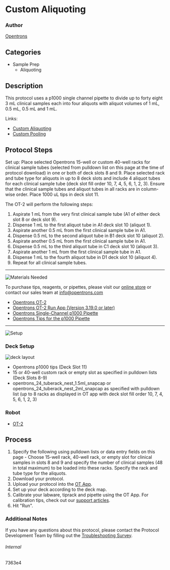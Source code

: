 # Custom Aliquoting

### Author
[Opentrons](https://opentrons.com/)



## Categories
* Sample Prep
     * Aliquoting

## Description

This protocol uses a p1000 single channel pipette to divide up to forty eight 3 mL clinical samples each into four aliquots with aliquot volumes of 1 mL, 0.5 mL, 0.5 mL and 1 mL.

Links:
* [Custom Aliquoting](https://protocols.opentrons.com/protocol/7363e4)
* [Custom Pooling](https://protocols.opentrons.com/protocol/7363e4-part-2)


## Protocol Steps

Set up: Place selected Opentrons 15-well or custom 40-well racks for clinical sample tubes (selected from pulldown list on this page at the time of protocol download) in one or both of deck slots 8 and 9. Place selected rack and tube type for aliquots in up to 8 deck slots and include 4 aliquot tubes for each clinical sample tube (deck slot fill order 10, 7, 4, 5, 6, 1, 2, 3). Ensure that the clinical sample tubes and aliquot tubes in all racks are in column-wise order. Place 1000 uL tips in deck slot 11.

The OT-2 will perform the following steps:
1. Aspirate 1 mL from the very first clinical sample tube (A1 of either deck slot 8 or deck slot 9).
2. Dispense 1 mL to the first aliquot tube in A1 deck slot 10 (aliquot 1).
3. Aspirate another 0.5 mL from the first clinical sample tube in A1.
4. Dispense 0.5 mL to the second aliquot tube in B1 deck slot 10 (aliquot 2).
5. Aspirate another 0.5 mL from the first clinical sample tube in A1.
6. Dispense 0.5 mL to the third aliquot tube in C1 deck slot 10 (aliquot 3).
7. Aspirate another 1 mL from the first clinical sample tube in A1.
8. Dispense 1 mL to the fourth aliquot tube in D1 deck slot 10 (aliquot 4).
9. Repeat for all clinical sample tubes.

---
![Materials Needed](https://s3.amazonaws.com/opentrons-protocol-library-website/custom-README-images/001-General+Headings/materials.png)

To purchase tips, reagents, or pipettes, please visit our [online store](https://shop.opentrons.com/) or contact our sales team at [info@opentrons.com](mailto:info@opentrons.com)

* [Opentrons OT-2](https://shop.opentrons.com/collections/ot-2-robot/products/ot-2)
* [Opentrons OT-2 Run App (Version 3.19.0 or later)](https://opentrons.com/ot-app/)
* [Opentrons Single-Channel p1000 Pipette](https://shop.opentrons.com/collections/ot-2-pipettes/products/single-channel-electronic-pipette)
* [Opentrons Tips for the p1000 Pipette](https://shop.opentrons.com/collections/opentrons-tips)

---
![Setup](https://s3.amazonaws.com/opentrons-protocol-library-website/custom-README-images/001-General+Headings/Setup.png)

### Deck Setup
![deck layout](https://opentrons-protocol-library-website.s3.amazonaws.com/custom-README-images/7363e4/1213_updated_layout.png)

* Opentrons p1000 tips (Deck Slot 11)
* 15 or 40-well custom rack or empty slot as specified in pulldown lists (Deck Slots 8-9)
* opentrons_24_tuberack_nest_1.5ml_snapcap or opentrons_24_tuberack_nest_2ml_snapcap as specified with pulldown list (up to 8 racks as displayed in OT app with deck slot fill order 10, 7, 4, 5, 6, 1, 2, 3)


### Robot
* [OT-2](https://opentrons.com/ot-2)

## Process
1. Specify the following using pulldown lists or data entry fields on this page - Choose 15-well rack, 40-well rack, or empty slot for clinical samples in slots 8 and 9 and specify the number of clinical samples (48 in total maximum) to be loaded into these racks. Specify the rack and tube type for the aliquots.
2. Download your protocol.
3. Upload your protocol into the [OT App](https://opentrons.com/ot-app).
4. Set up your deck according to the deck map.
5. Calibrate your labware, tiprack and pipette using the OT App. For calibration tips, check out our [support articles](https://support.opentrons.com/en/collections/1559720-guide-for-getting-started-with-the-ot-2).
6. Hit "Run".

### Additional Notes
If you have any questions about this protocol, please contact the Protocol Development Team by filling out the [Troubleshooting Survey](https://protocol-troubleshooting.paperform.co/).

###### Internal
7363e4
